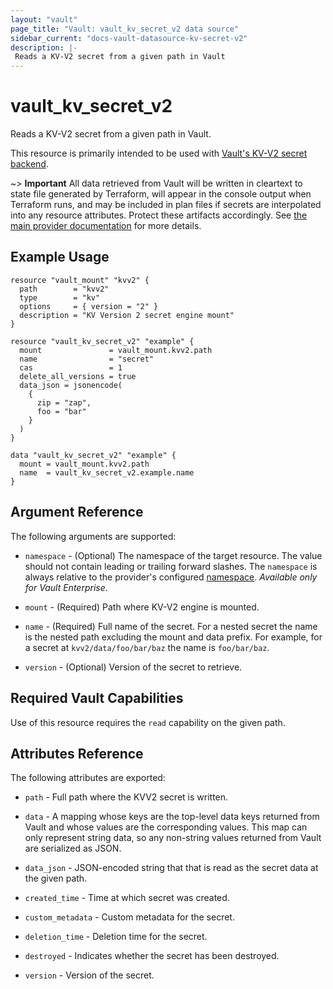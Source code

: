 ```yaml
---
layout: "vault"
page_title: "Vault: vault_kv_secret_v2 data source"
sidebar_current: "docs-vault-datasource-kv-secret-v2"
description: |-
 Reads a KV-V2 secret from a given path in Vault
---
```


# vault\_kv\_secret\_v2

Reads a KV-V2 secret from a given path in Vault.

This resource is primarily intended to be used with
[Vault's KV-V2 secret backend](https://www.vaultproject.io/docs/secrets/kv/kv-v2).

~> **Important** All data retrieved from Vault will be
written in cleartext to state file generated by Terraform, will appear in
the console output when Terraform runs, and may be included in plan files
if secrets are interpolated into any resource attributes.
Protect these artifacts accordingly. See
[the main provider documentation](../index.html)
for more details.

## Example Usage

```hcl
resource "vault_mount" "kvv2" {
  path        = "kvv2"
  type        = "kv"
  options     = { version = "2" }
  description = "KV Version 2 secret engine mount"
}

resource "vault_kv_secret_v2" "example" {
  mount               = vault_mount.kvv2.path
  name                = "secret"
  cas                 = 1
  delete_all_versions = true
  data_json = jsonencode(
    {
      zip = "zap",
      foo = "bar"
    }
  )
}

data "vault_kv_secret_v2" "example" {
  mount = vault_mount.kvv2.path
  name  = vault_kv_secret_v2.example.name
}
```

## Argument Reference

The following arguments are supported:

* `namespace` - (Optional) The namespace of the target resource.
  The value should not contain leading or trailing forward slashes.
  The `namespace` is always relative to the provider's configured [namespace](/docs/providers/vault#namespace).
  *Available only for Vault Enterprise*.

* `mount` - (Required) Path where KV-V2 engine is mounted.

* `name` - (Required) Full name of the secret. For a nested secret
  the name is the nested path excluding the mount and data
  prefix. For example, for a secret at `kvv2/data/foo/bar/baz`
  the name is `foo/bar/baz`.

* `version` - (Optional) Version of the secret to retrieve.

## Required Vault Capabilities

Use of this resource requires the `read` capability on the given path.

## Attributes Reference

The following attributes are exported:

* `path` - Full path where the KVV2 secret is written.

* `data` - A mapping whose keys are the top-level data keys returned from
  Vault and whose values are the corresponding values. This map can only
  represent string data, so any non-string values returned from Vault are
  serialized as JSON.

* `data_json` - JSON-encoded string that that is
  read as the secret data at the given path.

* `created_time` - Time at which secret was created.

* `custom_metadata` - Custom metadata for the secret.

* `deletion_time` - Deletion time for the secret.

* `destroyed` - Indicates whether the secret has been destroyed.

* `version` - Version of the secret.
